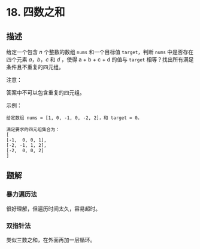 # 18. 四数之和

## 描述

给定一个包含 $n$ 个整数的数组 `nums` 和一个目标值 `target`，判断 `nums` 中是否存在四个元素 $a，b，c$ 和 $d$ ，使得 a + b + c + d 的值与 `target` 相等？找出所有满足条件且不重复的四元组。

注意：

答案中不可以包含重复的四元组。

示例：

    给定数组 nums = [1, 0, -1, 0, -2, 2]，和 target = 0。

    满足要求的四元组集合为：
    [
    [-1,  0, 0, 1],
    [-2, -1, 1, 2],
    [-2,  0, 0, 2]
    ]

## 题解

### 暴力遍历法

很好理解，但遍历时间太久，容易超时。

### 双指针法

类似三数之和，在外面再加一层循环。
